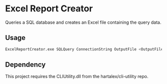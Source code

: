 # Excel Report Creator

Queries a SQL database and creates an Excel file containing the query data.

## Usage
```bash
ExcelReportCreator.exe SQLQuery ConnectionString OutputFile <OutputFileDir>
```

## Dependency
This project requires the CLIUtility.dll from the hartalex/cli-utility repo.